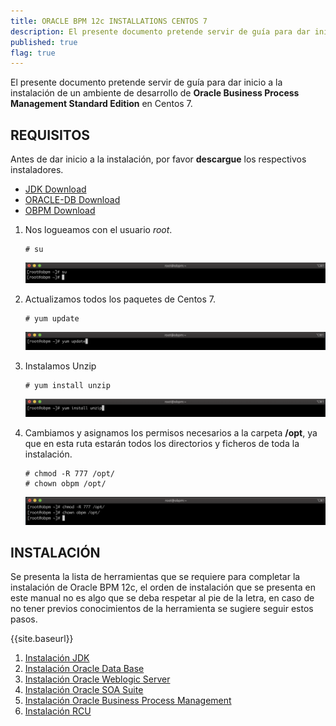 ```yaml
---
title: ORACLE BPM 12c INSTALLATIONS CENTOS 7
description: El presente documento pretende servir de guía para dar inicio a la instalación de un ambiente de desarrollo de Oracle Business Process Management Standard Edition en Centos 7.
published: true
flag: true
---
```


El presente documento pretende servir de guía para dar inicio a la instalación de un ambiente de desarrollo de **Oracle Business Process Management Standard Edition** en Centos 7.

## REQUISITOS

Antes de dar inicio a la instalación, por favor **descargue** los respectivos instaladores.

+ [JDK Download](https://www.oracle.com/java/technologies/javase/javase7-archive-downloads.html)
+ [ORACLE-DB Download](https://www.oracle.com/database/technologies/oracle-database-software-downloads.html)
+ [OBPM Download](https://edelivery.oracle.com/osdc/faces/Home.jspx)

1.  Nos logueamos con el usuario *root*.

        # su

    ![conf_1](../assets/obpm/centos/conf/conf_1.png)

2.  Actualizamos todos los paquetes de Centos 7.

        # yum update

    ![conf_2](../assets/obpm/centos/conf/conf_2.png)

3.  Instalamos Unzip

        # yum install unzip

    ![conf_3](../assets/obpm/centos/conf/conf_3.png)

4.  Cambiamos y asignamos los permisos necesarios a la carpeta **/opt**, ya que en esta ruta estarán todos los directorios y ficheros de toda la instalación.

        # chmod -R 777 /opt/
        # chown obpm /opt/

    ![conf_4](../assets/obpm/centos/conf/conf_4.png)

## INSTALACIÓN

Se presenta la lista de herramientas que se requiere para completar la instalación de Oracle BPM 12c, el orden de instalación que se presenta en este manual no es algo que se deba respetar al pie de la letra, en caso de no tener previos conocimientos de la herramienta se sugiere seguir estos pasos.

{{site.baseurl}}

1. [Instalación JDK](1-jdk)
2. [Instalación Oracle Data Base](2-oracle-data-base)
3. [Instalación Oracle Weblogic Server](3-weblogic-server)
4. [Instalación Oracle SOA Suite](4-soa)
5. [Instalación Oracle Business Process Management](5-obpm)
6. [Instalación RCU](6-rcu)